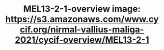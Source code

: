 ---
title: "MEL13-2-1-overview
image: https://s3.amazonaws.com/www.cycif.org/nirmal-vallius-maliga-2021/cycif-overview/MEL13-2-1"
layout: osd-exhibit
paper: config-HTA-MELATLAS-1
figure: MEL13-2-1-overview
---
